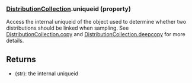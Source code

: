 ### [DistributionCollection](DistributionCollection.md).uniqueid (property)




Access the internal uniqueid of the object used to determine whether
two distributions should be linked when sampling.  See [DistributionCollection.copy](DistributionCollection.copy.md)
and [DistributionCollection.deepcopy](DistributionCollection.deepcopy.md) for more details.

Returns
-----------
* (str): the internal uniqueid

